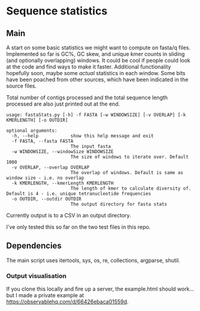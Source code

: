 # Sequence statistics

## Main

A start on some basic statistics we might want to compute on fasta/q files. Implemented so far is GC%, GC skew, and unique kmer counts in sliding (and optionally overlapping) windows. It could be cool if people could look at the code and find ways to make it faster. Additional functionality hopefully soon, maybe some *actual* statistics in each window. Some bits have been poached from other sources, which have been indicated in the source files.

Total number of contigs processed and the total sequence length processed are also just printed out at the end.

```
usage: fastaStats.py [-h] -f FASTA [-w WINDOWSIZE] [-v OVERLAP] [-k KMERLENGTH] [-o OUTDIR]

optional arguments:
  -h, --help            show this help message and exit
  -f FASTA, --fasta FASTA
                        The input fasta
  -w WINDOWSIZE, --windowSize WINDOWSIZE
                        The size of windows to iterate over. Default 1000
  -v OVERLAP, --overlap OVERLAP
                        The overlap of windows. Default is same as window size - i.e. no overlap
  -k KMERLENGTH, --kmerLength KMERLENGTH
                        The length of kmer to calculate diversity of. Default is 4 - i.e. unique tetranucleotide frequencies
  -o OUTDIR, --outdir OUTDIR
                        The output directory for fasta stats
```

Currently output is to a CSV in an output directory.

I've only tested this so far on the two test files in this repo.

## Dependencies

The main script uses itertools, sys, os, re, collections, argparse, shutil.

### Output visualisation

If you clone this locally and fire up a server, the example.html should work... but I made a private example at https://observablehq.com/d/66426ebaca01559d. 